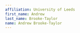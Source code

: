 ```yaml
---
affiliation: University of Leeds
first_name: Andrew
last_name: Brooke-Taylor
name: Andrew Brooke-Taylor
---
```

